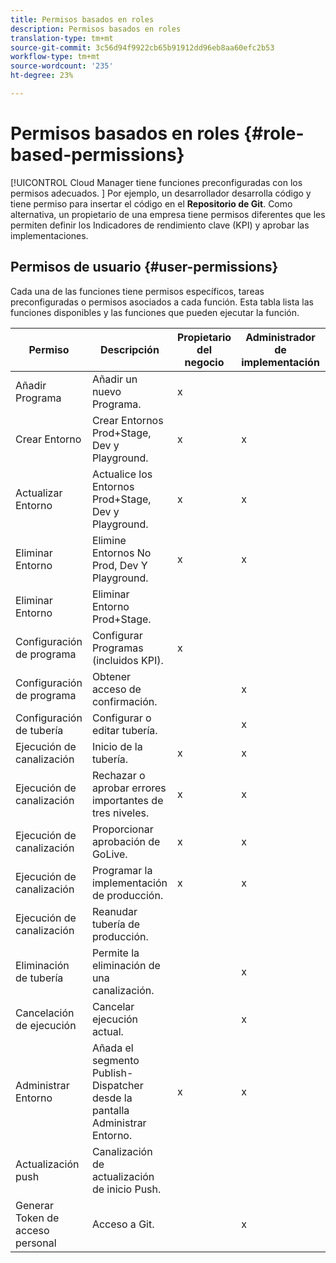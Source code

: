 ```yaml
---
title: Permisos basados en roles
description: Permisos basados en roles
translation-type: tm+mt
source-git-commit: 3c56d94f9922cb65b91912dd96eb8aa60efc2b53
workflow-type: tm+mt
source-wordcount: '235'
ht-degree: 23%

---
```



# Permisos basados en roles {#role-based-permissions}

[!UICONTROL Cloud Manager tiene funciones preconfiguradas con los permisos adecuados. ] Por ejemplo, un desarrollador desarrolla código y tiene permiso para insertar el código en el **Repositorio de Git**. Como alternativa, un propietario de una empresa tiene permisos diferentes que les permiten definir los Indicadores de rendimiento clave (KPI) y aprobar las implementaciones.

## Permisos de usuario {#user-permissions}

Cada una de las funciones tiene permisos específicos, tareas preconfiguradas o permisos asociados a cada función. Esta tabla lista las funciones disponibles y las funciones que pueden ejecutar la función.

| Permiso | Descripción | Propietario del negocio | Administrador de implementación | Administrador de programa | Desarrollador |
|--- |--- |--- |--- |--- |--- |
| Añadir Programa | Añadir un nuevo Programa. | x |  |  |  |
| Crear Entorno | Crear Entornos Prod+Stage, Dev y Playground. | x | x |  |  |
| Actualizar Entorno | Actualice los Entornos Prod+Stage, Dev y Playground. | x | x |  |  |
| Eliminar Entorno | Elimine Entornos No Prod, Dev Y Playground. | x | x |  |  |
| Eliminar Entorno | Eliminar Entorno Prod+Stage. |  |  |  |  |
| Configuración de programa | Configurar Programas (incluidos KPI). | x |  |  |  |
| Configuración de programa | Obtener acceso de confirmación. |  | x |  | x |
| Configuración de tubería | Configurar o editar tubería. |  | x |  |  |
| Ejecución de canalización | Inicio de la tubería. | x | x |  |  |
| Ejecución de canalización | Rechazar o aprobar errores importantes de tres niveles. | x | x | x |  |
| Ejecución de canalización | Proporcionar aprobación de GoLive. | x | x | x |  |
| Ejecución de canalización | Programar la implementación de producción. | x | x | x |  |
| Ejecución de canalización | Reanudar tubería de producción. |  |  |  |  |
| Eliminación de tubería | Permite la eliminación de una canalización. |  | x |  |  |
| Cancelación de ejecución | Cancelar ejecución actual. |  | x |  |  |
| Administrar Entorno | Añada el segmento Publish-Dispatcher desde la pantalla Administrar Entorno. | x | x |  |  |  |
| Actualización push | Canalización de actualización de inicio Push. |  |  |  |  |
| Generar Token de acceso personal | Acceso a Git. |  | x |  | x |


